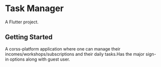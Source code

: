 # Task Manager

A Flutter project.

## Getting Started

 A corss-platform application where one can manage their incomes/workshops/subscriptions and their daily tasks.Has the major sign-in options along with guest user.
